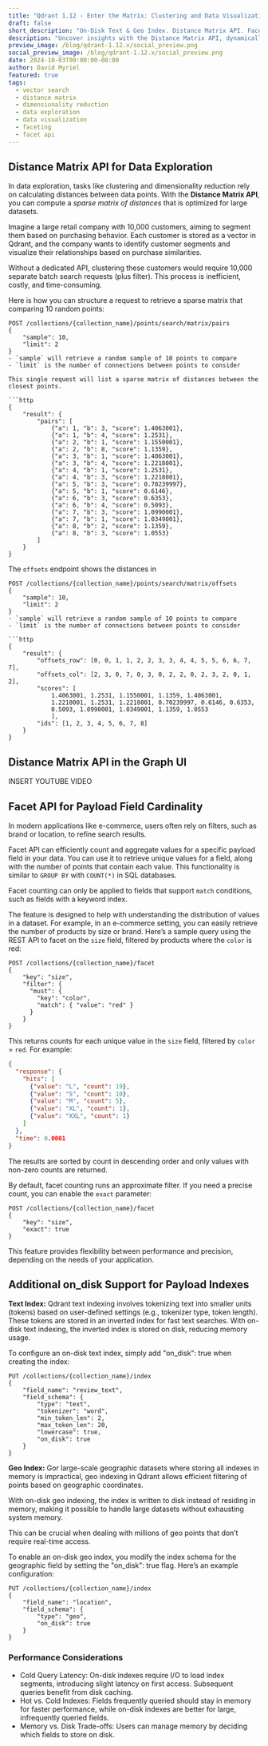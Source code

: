 ```yaml
---
title: "Qdrant 1.12 - Enter the Matrix: Clustering and Data Visualization Options"
draft: false
short_description: "On-Disk Text & Geo Index. Distance Matrix API. Facet API for Cardinality."
description: "Uncover insights with the Distance Matrix API, dynamically filter via Facet API, and offload additional payload to disk." 
preview_image: /blog/qdrant-1.12.x/social_preview.png
social_preview_image: /blog/qdrant-1.12.x/social_preview.png
date: 2024-10-03T00:00:00-08:00
author: David Myriel
featured: true
tags:
  - vector search
  - distance matrix 
  - dimensionality reduction
  - data exploration
  - data visualization
  - faceting
  - facet api
---
```


## Distance Matrix API for Data Exploration

In data exploration, tasks like clustering and dimensionality reduction rely on calculating distances between data points. 
With the **Distance Matrix API**, you can compute a *sparse matrix of distances* that is optimized for large datasets.

Imagine a large retail company with 10,000 customers, aiming to segment them based on purchasing behavior. 
Each customer is stored as a vector in Qdrant, and the company wants to identify customer segments and visualize their relationships based on purchase similarities.

Without a dedicated API, clustering these customers would require 10,000 separate batch search requests (plus filter). 
This process is inefficient, costly, and time-consuming.

Here is how you can structure a request to retrieve a sparse matrix that comparing 10 random points:

```http
POST /collections/{collection_name}/points/search/matrix/pairs
{
    "sample": 10,
    "limit": 2
}
- `sample` will retrieve a random sample of 10 points to compare 
- `limit` is the number of connections between points to consider 

This single request will list a sparse matrix of distances between the closest points. 

```http
{
    "result": {
        "pairs": [
            {"a": 1, "b": 3, "score": 1.4063001},
            {"a": 1, "b": 4, "score": 1.2531},
            {"a": 2, "b": 1, "score": 1.1550001},
            {"a": 2, "b": 8, "score": 1.1359},
            {"a": 3, "b": 1, "score": 1.4063001},
            {"a": 3, "b": 4, "score": 1.2218001},
            {"a": 4, "b": 1, "score": 1.2531},
            {"a": 4, "b": 3, "score": 1.2218001},
            {"a": 5, "b": 3, "score": 0.70239997},
            {"a": 5, "b": 1, "score": 0.6146},
            {"a": 6, "b": 3, "score": 0.6353},
            {"a": 6, "b": 4, "score": 0.5093},
            {"a": 7, "b": 3, "score": 1.0990001},
            {"a": 7, "b": 1, "score": 1.0349001},
            {"a": 8, "b": 2, "score": 1.1359},
            {"a": 8, "b": 3, "score": 1.0553}
        ]
    }
}
```
The `offsets` endpoint shows the distances in 

```http
POST /collections/{collection_name}/points/search/matrix/offsets
{
    "sample": 10,
    "limit": 2
}
- `sample` will retrieve a random sample of 10 points to compare 
- `limit` is the number of connections between points to consider 

```http
{
    "result": {
        "offsets_row": [0, 0, 1, 1, 2, 2, 3, 3, 4, 4, 5, 5, 6, 6, 7, 7],
        "offsets_col": [2, 3, 0, 7, 0, 3, 0, 2, 2, 0, 2, 3, 2, 0, 1, 2],
        "scores": [
            1.4063001, 1.2531, 1.1550001, 1.1359, 1.4063001, 
            1.2218001, 1.2531, 1.2218001, 0.70239997, 0.6146, 0.6353, 
            0.5093, 1.0990001, 1.0349001, 1.1359, 1.0553
            ],
        "ids": [1, 2, 3, 4, 5, 6, 7, 8]
    }
}
```


## Distance Matrix API in the Graph UI

INSERT YOUTUBE VIDEO

## Facet API for Payload Field Cardinality

In modern applications like e-commerce, users often rely on filters, such as brand or location, to refine search results. 

Facet API can efficiently count and aggregate values for a specific payload field in your data. 
You can use it to retrieve unique values for a field, along with the number of points that contain each value.
This functionality is similar to `GROUP BY` with `COUNT(*)` in SQL databases.

Facet counting can only be applied to fields that support `match` conditions, such as fields with a keyword index. 

The feature is designed to help with understanding the distribution of values in a dataset. 
For example, in an e-commerce setting, you can easily retrieve the number of products by size or brand.
Here’s a sample query using the REST API to facet on the `size` field, filtered by products where the `color` is red:

```http
POST /collections/{collection_name}/facet
{
    "key": "size",
    "filter": {
      "must": {
        "key": "color",
        "match": { "value": "red" }
      }
    }
}
```
This returns counts for each unique value in the `size` field, filtered by `color` = `red`. For example:

```json
{
  "response": {
    "hits": [
      {"value": "L", "count": 19},
      {"value": "S", "count": 10},
      {"value": "M", "count": 5},
      {"value": "XL", "count": 1},
      {"value": "XXL", "count": 1}
    ]
  },
  "time": 0.0001
}
```
The results are sorted by count in descending order and only values with non-zero counts are returned.

By default, facet counting runs an approximate filter. 
If you need a precise count, you can enable the `exact` parameter:

```http
POST /collections/{collection_name}/facet
{
    "key": "size",
    "exact": true
}
```
This feature provides flexibility between performance and precision, depending on the needs of your application.

## Additional on_disk Support for Payload Indexes

**Text Index:** Qdrant text indexing involves tokenizing text into smaller units (tokens) based on user-defined settings (e.g., tokenizer type, token length). These tokens are stored in an inverted index for fast text searches. With on-disk text indexing, the inverted index is stored on disk, reducing memory usage.

To configure an on-disk text index, simply add "on_disk": true when creating the index:

```http
PUT /collections/{collection_name}/index
{
    "field_name": "review_text",
    "field_schema": {
        "type": "text",
        "tokenizer": "word",
        "min_token_len": 2,
        "max_token_len": 20,
        "lowercase": true,
        "on_disk": true
    }
}
```

**Geo Index:** Gor large-scale geographic datasets where storing all indexes in memory is impractical, geo indexing in Qdrant allows efficient filtering of points based on geographic coordinates. 

With on-disk geo indexing, the index is written to disk instead of residing in memory, making it possible to handle large datasets without exhausting system memory. 

This can be crucial when dealing with millions of geo points that don’t require real-time access.

To enable an on-disk geo index, you modify the index schema for the geographic field by setting the "on_disk": true flag. Here’s an example configuration:

```http
PUT /collections/{collection_name}/index
{
    "field_name": "location",
    "field_schema": {
        "type": "geo",
        "on_disk": true
    }
}
```

### Performance Considerations

- Cold Query Latency: On-disk indexes require I/O to load index segments, introducing slight latency on first access. Subsequent queries benefit from disk caching.
- Hot vs. Cold Indexes: Fields frequently queried should stay in memory for faster performance, while on-disk indexes are better for large, infrequently queried fields.
- Memory vs. Disk Trade-offs: Users can manage memory by deciding which fields to store on disk.